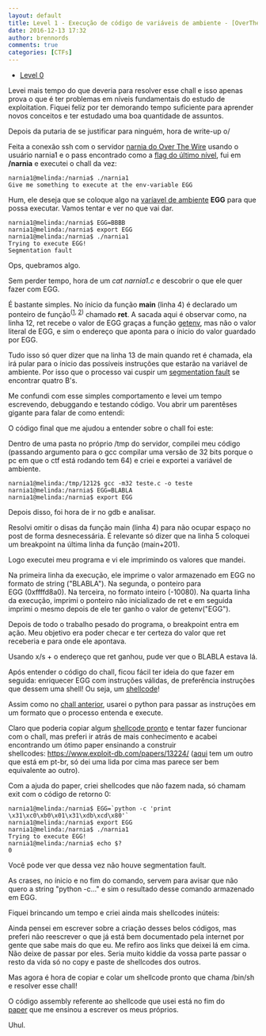 ```yaml
---
layout: default
title: Level 1 - Execução de código de variáveis de ambiente - [OverTheWire CTF – Narnia] write-up
date: 2016-12-13 17:32
author: brennords
comments: true
categories: [CTFs]
---
```

<ul>
    <li><a href="https://brenn0.wordpress.com/2016/12/06/level-0-overthewire-ctf-narnia-write-up/">Level 0</a></li>
</ul>

Levei mais tempo do que deveria para resolver esse chall e isso apenas prova o que é ter problemas em níveis fundamentais do estudo de exploitation. Fiquei feliz por ter demorando tempo suficiente para aprender novos conceitos e ter estudado uma boa quantidade de assuntos.

Depois da putaria de se justificar para ninguém, hora de write-up o/

Feita a conexão ssh com o servidor <a href="http://overthewire.org/wargames/narnia/">narnia do Over The Wire</a> usando o usuário narnia1 e o pass encontrado como a <a href="https://brenn0.wordpress.com/2016/12/06/level-0-overthewire-ctf-narnia-write-up/">flag do último nível</a>, fui em <strong>/narnia</strong> e executei o chall da vez:

```
narnia1@melinda:/narnia$ ./narnia1
Give me something to execute at the env-variable EGG
```

Hum, ele deseja que se coloque algo na <a href="https://www.todoespacoonline.com/w/2015/07/variaveis-de-ambiente-no-linux/">varíavel de ambiente</a> <strong>EGG</strong> para que possa executar. Vamos tentar e ver no que vai dar.

```
narnia1@melinda:/narnia$ EGG=BBBB
narnia1@melinda:/narnia$ export EGG
narnia1@melinda:/narnia$ ./narnia1
Trying to execute EGG!
Segmentation fault
```

Ops, quebramos algo.

Sem perder tempo, hora de um <em>cat narnia1.c</em> e descobrir o que ele quer fazer com EGG.

<script src="https://gist.github.com/anonymous/bfde74bdbf17ec578a47ff5cfeb8be08.js"></script>

É bastante simples. No ínicio da função <strong>main</strong> (linha 4) é declarado um ponteiro de função<sup>(<a href="http://www.dca.fee.unicamp.br/cursos/EA876/apostila/HTML/node144.html">1</a>, <a href="http://www.cprogramming.com/tutorial/function-pointers.html">2</a>)</sup> chamado <strong>ret</strong>. A sacada aqui é observar como, na linha 12, ret recebe o valor de EGG graças a função <a href="http://man7.org/linux/man-pages/man3/getenv.3.html">getenv</a>, mas não o valor literal de EGG, e sim o endereço que aponta para o ínicio do valor guardado por EGG.

Tudo isso só quer dizer que na linha 13 de main quando ret é chamada, ela irá pular para o ínicio das possíveis instruções que estarão na variável de ambiente. Por isso que o processo vai cuspir um <a href="https://en.wikipedia.org/wiki/Segmentation_fault">segmentation fault</a> se encontrar quatro B's.

Me confundi com esse simples comportamento e levei um tempo escrevendo, debuggando e testando código. Vou abrir um parentêses gigante para falar de como entendi:

O código final que me ajudou a entender sobre o chall foi este:

<script src="https://gist.github.com/anonymous/f1f7ffe8a22b12effaac19b591595362.js"></script>

Dentro de uma pasta no próprio /tmp do servidor, compilei meu código (passando argumento para o gcc compilar uma versão de 32 bits porque o pc em que o ctf está rodando tem 64) e criei e exportei a variável de ambiente.

```
narnia1@melinda:/tmp/1212$ gcc -m32 teste.c -o teste
narnia1@melinda:/narnia$ EGG=BLABLA
narnia1@melinda:/narnia$ export EGG
```

Depois disso, foi hora de ir no gdb e analisar.

<script src="https://gist.github.com/anonymous/7ffa379a0ab62461ec2ed533f94fdd0d.js"></script>

Resolvi omitir o disas da função main (linha 4) para não ocupar espaço no post de forma desnecessária. É relevante só dizer que na linha 5 coloquei um breakpoint na última linha da função (main+201).

Logo executei meu programa e vi ele imprimindo os valores que mandei.

Na primeira linha da execução, ele imprime o valor armazenado em EGG no formato de string ("BLABLA"). Na segunda, o ponteiro para EGG (0xffffd8a0). Na terceira, no formato inteiro (-10080). Na quarta linha da execução, imprimi o ponteiro não inicializado de ret e em seguida imprimi o mesmo depois de ele ter ganho o valor de getenv("EGG").

Depois de todo o trabalho pesado do programa, o breakpoint entra em ação. Meu objetivo era poder checar e ter certeza do valor que ret receberia e para onde ele apontava.

Usando x/s + o endereço que ret ganhou, pude ver que o BLABLA estava lá.

Após entender o código do chall, ficou fácil ter ideia do que fazer em seguida: enriquecer EGG com instruções válidas, de preferência instruções que dessem uma shell! Ou seja, um <a href="http://www.mentebinaria.com.br/zine/edicoes/1/ConstruindoShellcodes.txt">shellcode</a>!

Assim como no <a href="https://brenn0.wordpress.com/2016/12/06/level-0-overthewire-ctf-narnia-write-up/">chall anterior</a>, usarei o python para passar as instruções em um formato que o processo entenda e execute.

Claro que poderia copiar algum <a href="https://www.google.com.br/search?q=a+%2Fbin%2Fsh+shellcode&amp;oq=a+%2Fbin%2Fsh+shellcode&amp;aqs=chrome..69i57j69i58j69i60j69i64l3.7092j0j9&amp;sourceid=chrome&amp;es_sm=122&amp;ie=UTF-8">shellcode pronto</a> e tentar fazer funcionar com o chall, mas preferi ir atrás de mais conhecimento e acabei encontrando um ótimo paper ensinando a construir shellcodes: <a href="https://www.exploit-db.com/papers/13224/">https://www.exploit-db.com/papers/13224/</a> (<a href="http://www.mentebinaria.com.br/zine/edicoes/1/ConstruindoShellcodes.txt">aqui</a> tem um outro que está em pt-br, só dei uma lida por cima mas parece ser bem equivalente ao outro).

Com a ajuda do paper, criei shellcodes que não fazem nada, só chamam exit com o código de retorno 0:

```
narnia1@melinda:/narnia$ EGG=`python -c 'print \x31\xc0\xb0\x01\x31\xdb\xcd\x80'`
narnia1@melinda:/narnia$ export EGG
narnia1@melinda:/narnia$ ./narnia1
Trying to execute EGG!
narnia1@melinda:/narnia$ echo $?
0
```

Você pode ver que dessa vez não houve segmentation fault.

As crases, no ínicio e no fim do comando, servem para avisar que não quero a string "python -c..." e sim o resultado desse comando armazenado em EGG.

Fiquei brincando um tempo e criei ainda mais shellcodes inúteis:

<script src="https://gist.github.com/nick-belane/95b9827bace5dfc39bc5b66dd78489bd.js"></script>

Ainda pensei em escrever sobre a criação desses belos códigos, mas preferi não reescrever o que já está bem documentado pela internet por gente que sabe mais do que eu. Me refiro aos links que deixei lá em cima. Não deixe de passar por eles. Seria muito kiddie da vossa parte passar o resto da vida só no copy e paste de shellcodes dos outros.

Mas agora é hora de copiar e colar um shellcode pronto que chama /bin/sh e resolver esse chall!

O código assembly referente ao shellcode que usei está no fim do <a href="https://www.exploit-db.com/papers/13224/">paper</a> que me ensinou a escrever os meus próprios.

<script src="https://gist.github.com/nick-belane/37c8c62b1f2b469336b988c422dce776.js"></script>

Uhul.
